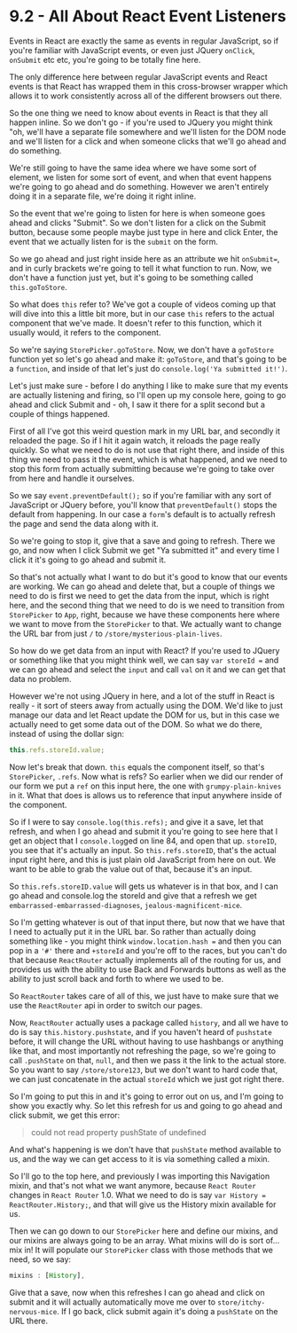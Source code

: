 # 9.2 - All About React Event Listeners

Events in React are exactly the same as events in regular JavaScript, so if you're familiar with JavaScript events, or even just JQuery `onClick`, `onSubmit` etc etc, you're going to be totally fine here.

The only difference here between regular JavaScript events and React events is that React has wrapped them in this cross-browser wrapper which allows it to work consistently across all of the different browsers out there.

So the one thing we need to know about events in React is that they all happen inline.  So we don't go - if you're used to JQuery you might think "oh, we'll have a separate file somewhere and we'll listen for the DOM node and we'll listen for a click and when someone clicks that we'll go ahead and do something.  

We're still going to have the same idea where we have some sort of element, we listen for some sort of event, and when that event happens we're going to go ahead and do something.  However we aren't entirely doing it in a separate file, we're doing it right inline.

So the event that we're going to listen for here is when someone goes ahead and clicks "Submit".  So we don't listen for a click on the Submit button, because some people maybe just type in here and click Enter, the event that we actually listen for is the `submit` on the form.

So we go ahead and just right inside here as an attribute we hit `onSubmit=`, and in curly brackets we're going to tell it what function to run.  Now, we don't have a function just yet, but it's going to be something called `this.goToStore`. 

So what does `this` refer to?  We've got a couple of videos coming up that will dive into this a little bit more, but in our case `this` refers to the actual component that we've made.  It doesn't refer to this function, which it usually would, it refers to the component.

So we're saying `StorePicker.goToStore`.  Now, we don't have a `goToStore` function yet so let's go ahead and make it: `goToStore`, and that's going to be a `function`, and inside of that let's just do `console.log('Ya submitted it!')`.

Let's just make sure - before I do anything I like to make sure that my events are actually listening and firing, so I'll open up my console here, going to go ahead and click Submit and - oh, I saw it there for a split second but a couple of things happened.

First of all I've got this weird question mark in my URL bar, and secondly it reloaded the page.  So if I hit it again watch, it reloads the page really quickly.  So what we need to do is not use that right there, and inside of this thing we need to pass it the event, which is what happened, and we need to stop this form from actually submitting because we're going to take over from here and handle it ourselves.

So we say `event.preventDefault();` so if you're familiar with any sort of JavaScript or JQuery before, you'll know that `preventDefault()` stops the default from happening.  In our case a `form`'s default is to actually refresh the page and send the data along with it.

So we're going to stop it, give that a save and going to refresh.  There we go, and now when I click Submit we get "Ya submitted it" and every time I click it it's going to go ahead and submit it.

So that's not actually what I want to do but it's good to know that our events are working.  We can go ahead and delete that, but a couple of things we need to do is first we need to get the data from the input, which is right here, and the second thing that we need to do is we need to transition from `StorePicker` to `App`, right, because we have these components here where we want to move from the `StorePicker` to that.  We actually want to change the URL bar from just `/` to `/store/mysterious-plain-lives`.  

So how do we get data from an input with React?  If you're used to JQuery or something like that you might think well, we can say `var storeId =` and we can go ahead and select the `input` and call `val` on it and we can get that data no problem.

However we're not using JQuery in here, and a lot of the stuff in React is really - it sort of steers away from actually using the DOM.  We'd like to just manage our data and let React update the DOM for us, but in this case we actually need to get some data out of the DOM.  So what we do there, instead of using the dollar sign: 

```javascript
this.refs.storeId.value;
```

Now let's break that down.  `this` equals the component itself, so that's `StorePicker`, `.refs`. Now what is refs?  So earlier when we did our render of our form we put a `ref` on this input here, the one with `grumpy-plain-knives` in it.  What that does is allows us to reference that input anywhere inside of the component.

So if I were to say `console.log(this.refs);` and give it a save, let that refresh, and when I go ahead and submit it you're going to see here that I get an object that I `console.log`ged on line 84, and open that up.  `storeID`, you see that it's actually an input.  So `this.refs.storeID`, that's the actual input right here, and this is just plain old JavaScript from here on out.  We want to be able to grab the value out of that, because it's an input.

So `this.refs.storeID.value` will gets us whatever is in that box, and I can go ahead and console.log the storeId and give that a refresh we get `embarrassed-embarrassed-diagnoses`, `jealous-magnificent-mice`.

So I'm getting whatever is out of that input there, but now that we have that I need to actually put it in the URL bar.  So rather than actually doing something like - you might think `window.location.hash =` and then you can pop in a `'#'` there and `+storeId` and you're off to the races, but you can't do that because `ReactRouter` actually implements all of the routing for us, and provides us with the ability to use Back and Forwards buttons as well as the ability to just scroll back and forth to where we used to be.

So `ReactRouter` takes care of all of this, we just have to make sure that we use the `ReactRouter` api in order to switch our pages.

Now, `ReactRouter` actually uses a package called `history`, and all we have to do is say `this.history.pushstate`, and if you haven't heard of `pushstate` before, it will change the URL without having to use hashbangs or anything like that, and most importantly not refreshing the page, so we're going to call `.pushState` on that, `null`, and then we pass it the link to the actual store.  So you want to say `/store/store123`, but we don't want to hard code that, we can just concatenate in the actual `storeId` which we just got right there.

So I'm going to put this in and it's going to error out on us, and I'm going to show you exactly why.  So let this refresh for us and going to go ahead and click submit, we get this error:

> could not read property pushState of undefined

And what's happening is we don't have that `pushState` method available to us, and the way we can get access to it is via something called a mixin.

So I'll go to the top here, and previously I was importing this Navigation mixin, and that's not what we want anymore, because `React Router` changes in `React Router` 1.0.  What we need to do is say `var History = ReactRouter.History;`, and that will give us the History mixin available for us.  

Then we can go down to our `StorePicker` here and define our mixins, and our mixins are always going to be an array.  What mixins will do is sort of... mix in!  It will populate our `StorePicker` class with those methods that we need, so we say:

```javascript
mixins : [History], 
``` 

Give that a save, now when this refreshes I can go ahead and click on submit and it will actually automatically move me over to `store/itchy-nervous-mice`.  If I go back, click submit again it's doing a `pushState` on the URL there.